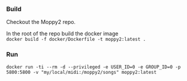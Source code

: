 ### Build
Checkout the Moppy2 repo.  

In the root of the repo build the docker image  
`docker build -f docker/Dockerfile -t moppy2:latest .`

### Run  
`docker run -ti --rm -d --privileged -e USER_ID=0 -e GROUP_ID=0 -p 5800:5800 -v "my/local/midi:/moppy2/songs" moppy2:latest`

